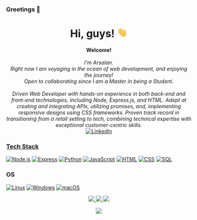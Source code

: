### Greetings 👋

<h1 align="center">Hi, guys! <img src="238178097-766d336d-b87d-44ba-807c-c51de2bc6b4d.gif" width="28px" alt="👋"></h1>

<p align="center">
    <b>Welcome!</b><br><br>
    <i>
        I'm Arsalan.<br>
        Right now I am voyaging in the ocean of web development, and enjoying the journey!<br>
        Open to collaborating since I am a Master in being a Student.<br>
    </i><br>
    <i>
        Driven Web Developer with hands-on experience in both back-end and front-end technologies, including Node, Express.js, and HTML. Adept at creating and integrating APIs, utilizing promises, and, implementing responsive designs using CSS frameworks. Proven track record in transitioning from a retail setting to tech, combining technical expertise with exceptional customer-centric skills.
    </i><br>
    <a href="https://www.linkedin.com/in/arsalan-bardsiri">
        <img src="https://img.shields.io/badge/LinkedIn-blue?style=flat-square&logo=linkedin" alt="LinkedIn">
</p>

### Tech Stack
[![Node.js](https://img.shields.io/badge/Node.js-black?style=for-the-badge&logo=node.js)](https://github.com/arsalanbardsiri)
[![Express](https://img.shields.io/badge/Express-black?style=for-the-badge&logo=express)](https://github.com/arsalanbardsiri)
[![Python](https://img.shields.io/badge/python-black?style=for-the-badge&logo=python)](https://github.com/arsalanbardsiri)
[![JavaScript](https://img.shields.io/badge/javascript-black?style=for-the-badge&logo=javascript)](https://github.com/arsalanbardsiri)
[![HTML](https://img.shields.io/badge/HTML-black?style=for-the-badge&logo=html5)](https://github.com/arsalanbardsiri)
[![CSS](https://img.shields.io/badge/CSS-black?style=for-the-badge&logo=css3)](https://github.com/arsalanbardsiri)
[![SQL](https://img.shields.io/badge/SQL-black?style=for-the-badge&logo=mysql)](https://github.com/arsalanbardsiri)



### OS
[![Linux](https://img.shields.io/badge/linux-black?style=for-the-badge&logo=Linux)](https://github.com/arsalanbardsiri)
[![Windows](https://img.shields.io/badge/Windows-black?style=for-the-badge&logo=Windows)](https://github.com/arsalanbardsiri)
[![macOS](https://img.shields.io/badge/macOS-black?style=for-the-badge&logo=apple)](https://github.com/arsalanbardsiri)



<p align="center">
  <a href="https://github.com/arsalanbardsiri">
    <img src="http://github-profile-summary-cards.vercel.app/api/cards/profile-details?username=arsalanbardsiri&theme=react" />
  </a>
  <a href="https://github.com/arsalanbardsiri">
    <img src="https://github-readme-streak-stats.herokuapp.com/?user=arsalanbardsiri&hide_border=true&card_width=338&theme=react" />
  </a>
  <a href="https://github.com/arsalanbardsiri">
    <img src="http://github-profile-summary-cards.vercel.app/api/cards/stats?username=arsalanbardsiri&theme=react" />
  </a>
</p>


<p align="center">
  <a href="https://github.com/arsalanbardsiri">
    <img src="https://komarev.com/ghpvc/?username=arsalanbardsiri&theme=react)" />
      
  </a>
</p>

<!--
**arsalanbardsiri/arsalanbardsiri** is a ✨ _special_ ✨ repository because its `README.md` (this file) appears on your GitHub profile.

Here are some ideas to get you started:

- 🔭 I’m currently working on ...
- 🌱 I’m currently learning ...
- 👯 I’m looking to collaborate on ...
- 🤔 I’m looking for help with ...
- 💬 Ask me about ...
- 📫 How to reach me: ...
- 😄 Pronouns: ...
- ⚡ Fun fact: ...
-->

